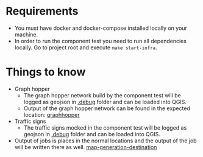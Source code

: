 # Requirements

- You must have docker and docker-compose installed locally on your machine.
- In order to run the component test you need to run all dependencies locally. Go to project root and execute
  `make start-infra`.

# Things to know

- Graph hopper
    - The graph hopper network build by the component test will be logged as geojson in [.debug](.debug) folder and can
      be loaded into QGIS.
    - Output of the graph hopper network can be found in the expected location: [graphhopper](../../graphhopper)
- Traffic signs
    - The traffic signs mocked in the component test will be logged as geojson in [.debug](.debug) folder and can be
      loaded into QGIS.
- Output of jobs is places in the normal locations and the output of the job will be written there as
  well. [map-generation-destination](../../map-generation-destination)